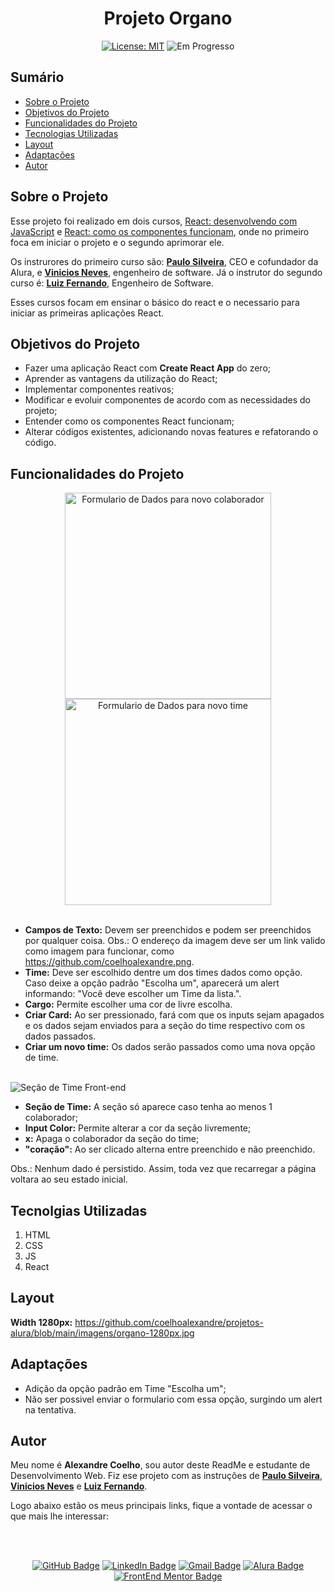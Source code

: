 <h1 align="center"> Projeto Organo </h1>

<div align="center">

  <a href="https://github.com/coelhoalexandre/projeto-alura-organo/blob/master/LICENSE" target="_blank"><img src="https://img.shields.io/badge/License-MIT-yellow.svg" alt="License: MIT"></a> <img src="https://img.shields.io/badge/Em progresso-blue.svg" alt="Em Progresso">

</div>

## Sumário

- [Sobre o Projeto](#sobre-o-projeto)
- [Objetivos do Projeto](#objetivos-do-projeto)
- [Funcionalidades do Projeto](#funcionalidades-do-projeto)
- [Tecnologias Utilizadas](#tecnolgias-utilizadas)
- [Layout](#layout)
- [Adaptações](#adaptações)
- [Autor](#autor)

## Sobre o Projeto

Esse projeto foi realizado em dois cursos, [React: desenvolvendo com JavaScript](https://cursos.alura.com.br/course/react-desenvolvendo-javascript) e [React: como os componentes funcionam](https://cursos.alura.com.br/course/react-componentes-funcionam), onde no primeiro foca em iniciar o projeto e o segundo aprimorar ele.

Os instrurores do primeiro curso são: [**Paulo Silveira**](https://github.com/peas), CEO e cofundador da Alura, e [**Vinicios Neves**](https://github.com/viniciosneves), engenheiro de software. Já o instrutor do segundo curso é: [**Luiz Fernando**](https://github.com/lfrprazeres), Engenheiro de Software.

Esses cursos focam em ensinar o básico do react e o necessario para iniciar as primeiras aplicações React.

## Objetivos do Projeto

- Fazer uma aplicação React com **Create React App** do zero;
- Aprender as vantagens da utilização do React;
- Implementar componentes reativos;
- Modificar e evoluir componentes de acordo com as necessidades do projeto;
- Entender como os componentes React funcionam;
- Alterar códigos existentes, adicionando novas features e refatorando o código. 

## Funcionalidades do Projeto

<div align="center">
<img src="https://github.com/coelhoalexandre/projetos-alura/blob/main/imagens/organo-formulario-do-colaborador.png" alt="Formulario de Dados para novo colaborador" height="330px"> <img src="https://github.com/coelhoalexandre/projetos-alura/blob/main/imagens/organo-formulario-do-time.png" alt="Formulario de Dados para novo time" height="330px">
</div>

<br>

- **Campos de Texto:** Devem ser preenchidos e podem ser preenchidos por qualquer coisa. Obs.: O endereço da imagem deve ser um link valido como imagem para funcionar, como https://github.com/coelhoalexandre.png.
- **Time:** Deve ser escolhido dentre um dos times dados como opção. Caso deixe a opção padrão "Escolha um", aparecerá um alert informando: "Você deve escolher um Time da lista.".
- **Cargo:** Permite escolher uma cor de livre escolha.
- **Criar Card:** Ao ser pressionado, fará com que os inputs sejam apagados e os dados sejam enviados para a seção do time respectivo com os dados passados.
- **Criar um novo time:** Os dados serão passados como uma nova opção de time.

<br>

<img src="https://github.com/coelhoalexandre/projetos-alura/blob/main/imagens/organo-time.png" alt="Seção de Time Front-end">

<br>

- **Seção de Time:** A seção só aparece caso tenha ao menos 1 colaborador;
- **Input Color:** Permite alterar a cor da seção livremente;
- **x:** Apaga o colaborador da seção do time;
- **"coração":** Ao ser clicado alterna entre preenchido e não preenchido.

Obs.: Nenhum dado é persistido. Assim, toda vez que recarregar a página voltara ao seu estado inicial.

## Tecnolgias Utilizadas

1. HTML
2. CSS
3. JS
4. React

## Layout

**Width 1280px:** https://github.com/coelhoalexandre/projetos-alura/blob/main/imagens/organo-1280px.jpg

## Adaptações

- Adição da opção padrão em Time "Escolha um";
- Não ser possivel enviar o formulario com essa opção, surgindo um alert na tentativa.

## Autor

Meu nome é **Alexandre Coelho**, sou autor deste ReadMe e estudante de Desenvolvimento Web. Fiz ese projeto com as instruções de [**Paulo Silveira**](https://github.com/peas), [**Vinicios Neves**](https://github.com/viniciosneves) e [**Luiz Fernando**](https://github.com/lfrprazeres).

Logo abaixo estão os meus principais links, fique a vontade de acessar o que mais lhe interessar:

<br>

<br>

<div align="center">

<a href = "https://github.com/coelhoalexandre"><img src="https://img.shields.io/badge/GitHub-%23333?style=for-the-badge&logo=github&logoColor=white" alt="GitHub Badge"></a>
<a href="https://www.linkedin.com/in/-coelhoalexandre/" target="_blank"><img src="https://img.shields.io/badge/-LinkedIn-%230077B5?style=for-the-badge&logo=linkedin&logoColor=white" alt="LinkedIn Badge"></a>
<a href = "mailto:alexandrecoelhocontato@gmail.com" target="_blank"><img src="https://img.shields.io/badge/-Gmail-critical?style=for-the-badge&logo=gmail&logoColor=white" target="_blank" alt="Gmail Badge"></a>
<a href = "https://cursos.alura.com.br/user/coelhoalexandre" target="_blank"><img src="https://img.shields.io/badge/Alura-0747a6?style=for-the-badge&logo=alura&logoColor=white" target="_blank" alt="Alura Badge"></a>
<a href = "https://www.frontendmentor.io/profile/coelhoalexandre" target="_blank"><img src="https://img.shields.io/badge/Frontend_Mentor-white?style=for-the-badge&logo=frontendmentor&logoColor=blue" alt="FrontEnd Mentor Badge">
